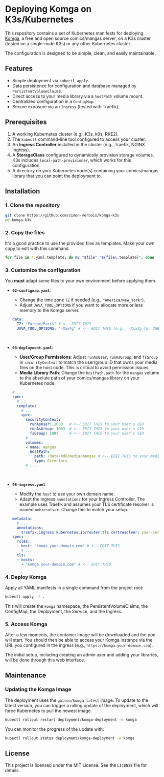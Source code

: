 # Deploying Komga on K3s/Kubernetes

This repository contains a set of Kubernetes manifests for deploying [Komga](https://komga.org/), a free and open source comics/mangas server, on a K3s cluster (tested on a single-node K3s) or any other Kubernetes cluster.

The configuration is designed to be simple, clean, and easily maintainable.

## Features

- Simple deployment via `kubectl apply`.
- Data persistence for configuration and database managed by `PersistentVolumeClaim`s.
- Direct access to your media library via a `hostPath` volume mount.
- Centralized configuration in a `ConfigMap`.
- Secure exposure via an `Ingress` (tested with Traefik).

## Prerequisites

1. A working Kubernetes cluster (e.g., K3s, k0s, RKE2).
2. The `kubectl` command-line tool configured to access your cluster.
3. An **Ingress Controller** installed in the cluster (e.g., Traefik, NGINX Ingress).
4. A **StorageClass** configured to dynamically provision storage volumes. K3s includes `local-path-provisioner`, which works for this configuration.
5. A directory on your Kubernetes node(s) containing your comics/mangas library that you can point the deployment to.

## Installation

### 1. Clone the repository

```bash
git clone https://github.com/simon-verbois/komga-k3s
cd komga-k3s
```

### 2. Copy the files

It's a good practice to use the provided files as templates. Make your own copy to edit with this command.

```bash
for file in *.yaml.template; do mv "$file" "${file%.template}"; done
```

### 3. Customize the configuration

You **must** adapt some files to your own environment before applying them.

- **`02-configmap.yaml`**:
    - Change the time zone `TZ` if needed (e.g., `"America/New_York"`).
    - Adjust `JAVA_TOOL_OPTIONS` if you want to allocate more or less memory to the Komga server.

    ```yaml
    data:
      TZ: "Europe/Paris" # <-- EDIT THIS
      JAVA_TOOL_OPTIONS: "-Xmx4g" # <-- EDIT THIS (e.g., -Xmx2g for 2GB)
    ```

<br>

- **`03-deployment.yaml`**:
    - **User/Group Permissions**: Adjust `runAsUser`, `runAsGroup`, and `fsGroup` in `securityContext` to match the user/group ID that owns your media files on the host node. This is critical to avoid permission issues.
    - **Media Library Path**: Change the `hostPath.path` for the `mangas` volume to the absolute path of your comics/mangas library on your Kubernetes node.

    ```yaml
    # ...
    spec:
      # ...
      template:
        # ...
        spec:
          securityContext:
            runAsUser: 1003   # <-- EDIT THIS to your user's UID
            runAsGroup: 1003  # <-- EDIT THIS to your user's GID
            fsGroup: 1003     # <-- EDIT THIS to your user's GID
          # ...
          volumes:
          - name: mangas
            hostPath:
              path: /data/md0/media/mangas # <-- EDIT THIS to your media library path
              type: Directory
          # ...
    ```

<br>

- **`05-ingress.yaml`**:
    - Modify the `host` to use your own domain name.
    - Adapt the ingress `annotations` for your Ingress Controller. The example uses Traefik and assumes your TLS certificate resolver is named `ovhresolver`. Change this to match your setup.

    ```yaml
    metadata:
      # ...
      annotations:
        traefik.ingress.kubernetes.io/router.tls.certresolver: your-certresolver-name # <-- EDIT THIS
    spec:
      rules:
      - host: "komga.your-domain.com" # <-- EDIT THIS
        # ...
      tls:
      - hosts:
        - "komga.your-domain.com" # <-- EDIT THIS
    ```

### 4. Deploy Komga

Apply all YAML manifests in a single command from the project root:

```bash
kubectl apply -f .
```

This will create the `komga` namespace, the PersistentVolumeClaims, the ConfigMap, the Deployment, the Service, and the Ingress.

### 5. Access Komga

After a few moments, the container image will be downloaded and the pod will start. You should then be able to access your Komga instance via the URL you configured in the ingress (e.g., `https://komga.your-domain.com`).

The initial setup, including creating an admin user and adding your libraries, will be done through this web interface.

## Maintenance

### Updating the Komga Image

The deployment uses the `gotson/komga:latest` image. To update to the latest version, you can trigger a rolling update of the deployment, which will force Kubernetes to pull the newest image.

```bash
kubectl rollout restart deployment/komga-deployment -n komga
```

You can monitor the progress of the update with:

```bash
kubectl rollout status deployment/komga-deployment -n komga
```

## License

This project is licensed under the MIT License. See the `LICENSE` file for details.


